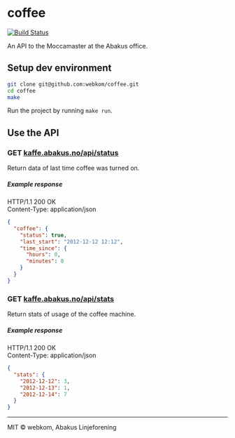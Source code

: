 # coffee
[![Build Status](https://ci.frigg.io/badges/webkom/coffee/)](https://ci.frigg.io/webkom/coffee/last/)

An API to the Moccamaster at the Abakus office.

## Setup dev environment
```bash
git clone git@github.com:webkom/coffee.git
cd coffee
make
```

Run the project by running `make run`.

## Use the API
### GET [kaffe.abakus.no/api/status](http://kaffe.abakus.no/api/status)
Return data of last time coffee was turned on.
##### Example response
HTTP/1.1 200 OK   
Content-Type: application/json

```json
{
  "coffee": {
    "status": true,
    "last_start": "2012-12-12 12:12",
    "time_since": {
	  "hours": 0,
	  "minutes": 0
	}
  }
}
```

### GET [kaffe.abakus.no/api/stats](http://kaffe.abakus.no/api/stats)
Return stats of usage of the coffee machine. 
##### Example response
HTTP/1.1 200 OK   
Content-Type: application/json

```json
{
  "stats": {
    "2012-12-12": 3,
    "2012-12-13": 1,
    "2012-12-14": 7
  }
}
```
--------
MIT © webkom, Abakus Linjeforening

